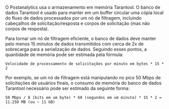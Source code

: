 O Postanalytics usa o armazenamento em memória Tarantool. O banco de dados Tarantool é usado para manter em um buffer circular uma cópia local do fluxo de dados processados por um nó de filtragem, incluindo cabeçalhos de solicitação/resposta e corpos de solicitação (mas não corpos de resposta).

Para tornar um nó de filtragem eficiente, o banco de dados deve manter pelo menos 15 minutos de dados transmitidos com cerca de 2x de sobrecarga para a serialização de dados. Seguindo esses pontos, a quantidade de memória pode ser estimada pela fórmula:

```
Velocidade de processamento de solicitações por minuto em bytes * 15 * 2
```

Por exemplo, se um nó de filtragem está manipulando no pico 50 Mbps de solicitações de usuários finais, o consumo de memória do banco de dados Tarantool necessário pode ser estimado da seguinte forma:

```
50 Mbps / 8 (bits em um byte) * 60 (segundos em um minuto) * 15 * 2 = 11.250 MB (ou ~ 11 GB)
```